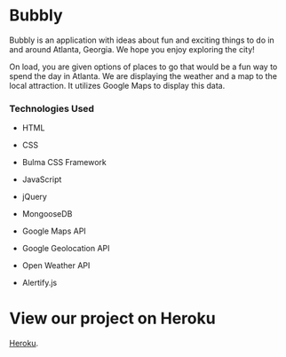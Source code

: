 # Bubbly

Bubbly is an application with ideas about fun and exciting things to do in and around Atlanta, Georgia. We hope you enjoy exploring the city!

On load, you are given options of places to go that would be a fun way to spend the day in Atlanta. We are displaying the weather and a map to the local attraction. It utilizes Google Maps to display this data.


### Technologies Used

* HTML

* CSS

* Bulma CSS Framework

* JavaScript

* jQuery

* MongooseDB

* Google Maps API

* Google Geolocation API

* Open Weather API

* Alertify.js

# View our project on Heroku

[Heroku](https://dreamteam757.herokuapp.com/).
